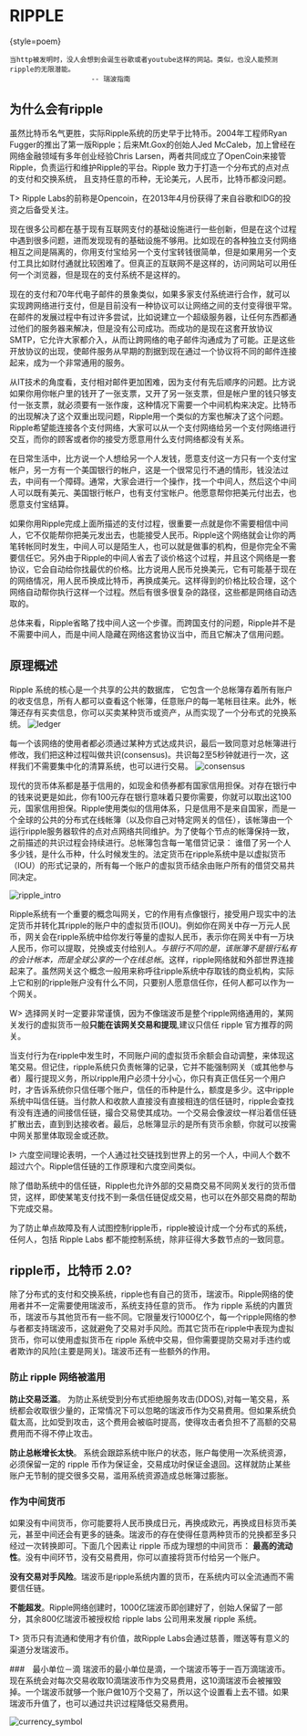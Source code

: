 
# RIPPLE
{style=poem}
~~~~~~
当http被发明时，没人会想到会诞生谷歌或者youtube这样的网站。类似，也没人能预测ripple的无限潜能。
                    -- 瑞波指南
~~~~~~
## 为什么会有ripple
虽然比特币名气更胜，实际Ripple系统的历史早于比特币。2004年工程师Ryan Fugger的推出了第一版Ripple；后来Mt.Gox的创始人Jed McCaleb，加上曾经在网络金融领域有多年创业经验Chris Larsen，两者共同成立了OpenCoin来接管Ripple，负责运行和维护Ripple的平台。Ripple 致力于打造一个分布式的点对点的支付和交换系统， 且支持任意的币种，无论美元，人民币，比特币都没问题。

T> Ripple Labs的前称是Opencoin，在2013年4月份获得了来自谷歌和IDG的投资之后备受关注。

现在很多公司都在基于现有互联网支付的基础设施进行一些创新，但是在这个过程中遇到很多问题，进而发现现有的基础设施不够用。比如现在的各种独立支付网络相互之间是隔离的，你用支付宝给另一个支付宝转钱很简单，但是如果用另一个支付工具比如财付通就比较困难了。但真正的互联网不是这样的，访问网站可以用任何一个浏览器，但是现在的支付系统不是这样的。

现在的支付和70年代电子邮件的景象类似，如果多家支付系统进行合作，就可以实现跨网络进行支付，但是目前没有一种协议可以让网络之间的支付变得很平常。在邮件的发展过程中有过许多尝试，比如说建立一个超级服务器，让任何东西都通过他们的服务器来解决，但是没有公司成功。而成功的是现在这套开放协议SMTP，它允许大家都介入，从而让跨网络的电子邮件沟通成为了可能。正是这些开放协议的出现，使邮件服务从早期的割据到现在通过一个协议将不同的邮件连接起来，成为一个非常通用的服务。

从IT技术的角度看，支付相对邮件更加困难，因为支付有先后顺序的问题。比方说如果你用你帐户里的钱开了一张支票，又开了另一张支票，但是帐户里的钱只够支付一张支票，就必须要有一张作废，这种情况下需要一个中间机构来决定。比特币的出现解决了这个双重出现问题，Ripple用一个类似的方案也解决了这个问题。Ripple希望能连接各个支付网络，大家可以从一个支付网络给另一个支付网络进行交互，而你的顾客或者你的接受方愿意用什么支付网络都没有关系。

在日常生活中，比方说一个人想给另一个人发钱，愿意支付这一方只有一个支付宝帐户，另一方有一个美国银行的帐户，这是一个很常见行不通的情形，钱没法过去，中间有一个障碍。通常，大家会进行一个操作，找一个中间人，然后这个中间人可以既有美元、美国银行帐户，也有支付宝帐户。他愿意帮你把美元付出去，也愿意支付宝结算。

如果你用Ripple完成上面所描述的支付过程，很重要一点就是你不需要相信中间人，它不仅能帮你把美元发出去，也能接受人民币。Ripple这个网络就会让你的两笔转帐同时发生，中间人可以是陌生人，也可以就是做事的机构，但是你完全不需要信任它。另外由于Ripple的中间人省去了谈价格这个过程，并且这个网络是一套协议，它会自动给你找最优的价格。比方说用人民币兑换美元，它有可能基于现在的网络情况，用人民币换成比特币，再换成美元。这样得到的价格比较合理，这个网络自动帮你执行这样一个过程。然后有很多很复杂的路径，这些都是网络自动选取的。

总体来看，Ripple省略了找中间人这一个步骤。而跨国支付的问题，Ripple并不是不需要中间人，而是中间人隐藏在网络这套协议当中，而且它解决了信用问题。

## 原理概述
Ripple 系统的核心是一个共享的公共的数据库， 它包含一个总帐簿存着所有账户的收支信息，所有人都可以查看这个帐簿，任意账户的每一笔帐目往来。此外，帐簿还存有买卖信息，你可以买卖某种货币或资产，从而实现了一个分布式的兑换系统。
![ledger](https://ripple.com/wp-content/uploads/2013/02/ledger.png)

每一个该网络的使用者都必须通过某种方式达成共识，最后一致同意对总帐簿进行修改，我们把这种过程叫做共识(consensus)。共识每2至5秒钟就进行一次，这样我们不需要集中化的清算系统，也可以进行交易。
![consensus](https://ripple.com/wp-content/uploads/2012/12/consensus1.png)

现代的货币体系都是基于信用的，如现金和债券都有国家信用担保。对存在银行中的钱来说更是如此，你有100元存在银行意味着只要你需要，你就可以取出这100元，国家信用担保。Ripple使用类似的信用体系，只是信用不是来自国家，而是一个全球的公共的分布式在线帐簿（以及你自己对特定网关的信任），该帐簿由一个运行ripple服务器软件的点对点网络共同维护。为了使每个节点的帐簿保持一致，之前描述的共识过程会持续进行。总帐簿包含每一笔借贷记录： 谁借了另一个人多少钱，是什么币种，什么时候发生的。法定货币在ripple系统中是以虚拟货币（IOU）的形式记录的，所有每一个账户的虚拟货币结余由账户所有的借贷交易共同决定。

![ripple_intro](https://ripple.com/wiki/images/f/fc/A1_01.png)

Ripple系统有一个重要的概念叫网关，它的作用有点像银行，接受用户现实中的法定货币并转化其ripple的账户中的虚拟货币(IOU)。例如你在网关中存一万元人民币，网关会在ripple系统中给你发行等量的虚拟人民币，表示你在网关中有一万块人民币，你可以提取，兑换或支付给别人。*与银行不同的是，该账簿不是银行私有的会计帐本，而是全球公享的一个在线总帐*。这样，ripple网络就和外部世界连接起来了。虽然网关这个概念一般用来称呼往ripple系统中存取钱的商业机构，实际上它和别的ripple账户没有什么不同，只要别人愿意信任你，任何人都可以作为一个网关。

W> 选择网关时一定要非常谨慎，因为不像瑞波币是整个ripple网络通用的，某网关发行的虚拟货币一般**只能在该网关交易和提现**,建议只信任 ripple 官方推荐的网关。

当支付行为在ripple中发生时，不同账户间的虚拟货币余额会自动调整，来体现这笔交易。但记住，ripple系统只负责帐簿的记录，它并不能强制网关（或其他参与者）履行提现义务，所以ripple用户必须十分小心，你只有真正信任另一个用户时，才告诉系统你只信任哪个账户，信任的币种是什么，额度是多少。这中ripple系统中叫信任链。当付款人和收款人直接没有直接相连的信任链时，ripple会查找有没有连通的间接信任链，撮合交易使其成功。一个交易会像波纹一样沿着信任链扩散出去，直到到达接收者。最后，总帐簿显示的是所有货币余额，你就可以按需中网关那里体取现金或还款。

I> 六度空间理论表明，一个人通过社交链找到世界上的另一个人，中间人个数不超过六个。Ripple信任链的工作原理和六度空间类似。

除了借助系统中的信任链，Ripple也允许外部的交易商交易不同网关发行的货币借贷，这样，即使某笔支付找不到一条信任链促成交易，也可以在外部交易商的帮助下完成交易。

为了防止单点故障及有人试图控制ripple币，ripple被设计成一个分布式的系统，任何人，包括 Ripple Labs 都不能控制系统，除非征得大多数节点的一致同意。

## ripple币，比特币 2.0?
除了分布式的支付和交换系统，ripple也有自己的货币，瑞波币。Ripple网络的使用者并不一定需要使用瑞波币，系统支持任意的货币。 作为 ripple 系统的内置货币，瑞波币与其他货币有一些不同。它限量发行1000亿个，每一个ripple网络的参与者都支持瑞波币，这就避免了交易对手风险。而其它货币在ripple中表现为虚拟货币，你可以使用虚拟货币在 ripple 系统中交易，但你需要提防交易对手违约或者欺诈的风险(主要是网关)。瑞波币还有一些额外的作用。

### 防止 ripple 网络被滥用
**防止交易泛滥**。 为防止系统受到分布式拒绝服务攻击(DDOS),对每一笔交易，系统都会收取很少量的，正常情况下可以忽略的瑞波币作为交易费用。但如果系统负载太高，比如受到攻击，这个费用会被临时提高，使得攻击者负担不了高额的交易费用而不得不停止攻击。
 
**防止总帐增长太快**。 系统会跟踪系统中账户的状态，账户每使用一次系统资源，必须保留一定的 ripple 币作为保证金，交易成功时保证金退回。这样就防止某些账户无节制的提交很多交易，滥用系统资源造成总帐簿过膨胀。

### 作为中间货币
如果没有中间货币，你可能要将人民币换成日元，再换成欧元，再换成目标货币美元，甚至中间还会有更多的链条。瑞波币的存在使得任意两种货币的兑换都至多只经过一次转换即可。下面几个因素让 ripple 币成为理想的中间货币：
**最高的流动性**。没有中间环节，没有交易费用，你可以直接将货币付给另一个账户。

**没有交易对手风险**。瑞波币是ripple系统内置的货币，在系统内可以全流通而不需要信任链。

**不能超发**。Ripple网络创建时，1000亿瑞波币即创建好了，创始人保留了一部分，其余800亿瑞波币被授权给 ripple labs 公司用来发展 ripple 系统。

T> 货币只有流通和使用才有价值，故Ripple Labs会通过慈善，赠送等有意义的渠道分发瑞波币。

###　最小单位－滴
 瑞波币的最小单位是滴，一个瑞波币等于一百万滴瑞波币。现在系统会对每次交易收取10滴瑞波币作为交易费用，这10滴瑞波币会被摧毁掉。一个瑞波币就够一个账户做10万个交易了，所以这个设置看上去不错。如果瑞波币升值了，也可以通过共识过程降低交易费用。

![currency_symbol](http://upload.wikimedia.org/wikipedia/commons/b/b8/Currency-Symbol_Regions_of_the_World_circa_2006.png)

